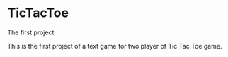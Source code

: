 # TicTacToe
The first project

This is the first project of a text game for two player of Tic Tac Toe game.
